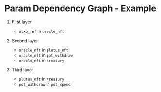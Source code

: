 # Param Dependency Graph - Example

1. First layer

   - `utxo_ref` in `oracle_nft`

2. Second layer

   - `oracle_nft` in `plutus_nft`
   - `oracle_nft` in `pot_withdraw`
   - `oracle_nft` in `treasury`

3. Third layer

   - `plutus_nft` in `treasury`
   - `pot_withdraw` in `pot_spend`
